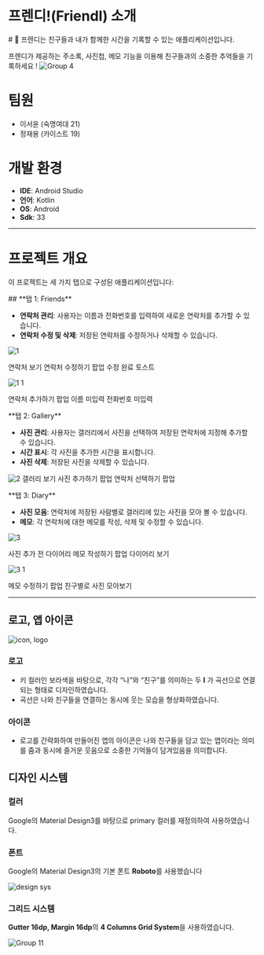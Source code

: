 # **프렌디!(FriendI) 소개**

<aside>
# 🙌 프렌디는 친구들과 내가 함께한 시간을 기록할 수 있는 애플리케이션입니다.

프렌디가 제공하는 주소록, 사진첩, 메모 기능을 이용해 친구들과의 소중한 추억들을 기록하세요 !
![Group 4](https://github.com/JyngJ/MADCAMP_PJ1/assets/98818455/40d51118-3aed-4370-a06e-364b63660450)

</aside>

# **팀원**

- 이서윤 (숙명여대 21)
- 정재용 (카이스트 19)

# **개발 환경**

- **IDE**: Android Studio
- **언어**: Kotlin
- **OS**: Android
- **Sdk**: 33

---

# **프로젝트 개요**

이 프로젝트는 세 가지 탭으로 구성된 애플리케이션입니다:

<aside>
## **탭 1: Friends**

- **연락처 관리**: 사용자는 이름과 전화번호를 입력하여 새로운 연락처를 추가할 수 있습니다.
- **연락처 수정 및 삭제**: 저장된 연락처를 수정하거나 삭제할 수 있습니다.
</aside>

![1](https://github.com/JyngJ/MADCAMP_PJ1/assets/114678336/8c1a643c-06cc-4c12-a1a4-dea22c7653e6)

연락처 보기          연락처 수정하기 팝업          수정 완료 토스트

![1 1](https://github.com/JyngJ/MADCAMP_PJ1/assets/114678336/59c5a57a-bb2e-4a9e-b59b-240d403352e9)

연락처 추가하기 팝업          이름 미입력          전화번호 미입력


<aside>
**탭 2: Gallery**

- **사진 관리**: 사용자는 갤러리에서 사진을 선택하여 저장된 연락처에 지정해 추가할 수 있습니다.
- **시간 표시**: 각 사진을 추가한 시간을 표시합니다.
- **사진 삭제**: 저장된 사진을 삭제할 수 있습니다.
</aside>

![2](https://github.com/JyngJ/MADCAMP_PJ1/assets/114678336/d4bff26d-343f-433d-9ec7-5394a6a9d4ad)
갤러리 보기          사진 추가하기 팝업          연락처 선택하기 팝업


<aside>
**탭 3: Diary**

- **사진 모음**: 연락처에 저장된 사람별로 갤러리에 있는 사진을 모아 볼 수 있습니다.
- **메모**: 각 연락처에 대한 메모를 작성, 삭제 및 수정할 수 있습니다.
</aside>

![3](https://github.com/JyngJ/MADCAMP_PJ1/assets/114678336/4611c749-345f-42e6-9d22-cb48b0ac01ed)

사진 추가 전 다이어리          메모 작성하기 팝업          다이어리 보기

![3 1](https://github.com/JyngJ/MADCAMP_PJ1/assets/114678336/bff03439-bc4a-4c72-b317-ca5d81607899)

메모 수정하기 팝업          친구별로 사진 모아보기

---

## 로고, 앱 아이콘

![icon, logo](https://github.com/JyngJ/MADCAMP_PJ1/assets/98818455/941bc228-abc8-49a1-b7f7-683fc2b51680)


### 로고

- 키 컬러인 보라색을 바탕으로, 
각각 “나”와 “친구”를 의미하는 두 **I** 가 곡선으로 연결되는 형태로 디자인하였습니다.
- 곡선은 나와 친구들을 연결하는 동시에 웃는 모습을 형상화하였습니다.

### 아이콘

- 로고를 간략화하여 만들어진 앱의 아이콘은 나와 친구들을 담고 있는 앱이라는 의미를 줌과 동시에 즐거운 웃음으로 소중한 기억들이 담겨있음을 의미합니다.

## 디자인 시스템

### 컬러

Google의 Material Design3를 바탕으로 primary 컬러를 재정의하여 사용하였습니다.

### 폰트

Google의 Material Design3의 기본 폰트 **Roboto**를 사용했습니다

![design sys](https://github.com/JyngJ/MADCAMP_PJ1/assets/98818455/2733f229-1dd7-4c4a-9987-9c7614c7feff)


### 그리드 시스템

**Gutter 16dp, Margin 16dp**의 **4 Columns Grid System**을 사용하였습니다.

![Group 11](https://github.com/JyngJ/MADCAMP_PJ1/assets/98818455/e499be09-4d06-433a-8585-d2f2f95a6ded)




